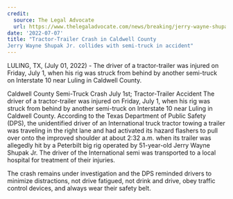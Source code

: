 ```yaml
---
credit:
  source: The Legal Advocate
  url: https://www.thelegaladvocate.com/news/breaking/jerry-wayne-shupak-jr-semi-truck-accident-interstate-luling-caldwell-county
date: '2022-07-07'
title: "Tractor-Trailer Crash in Caldwell County
Jerry Wayne Shupak Jr. collides with semi-truck in accident"
---
```

LULING, TX, (July 01, 2022) - The driver of a tractor-trailer was injured on Friday, July 1, when his rig was struck from behind by another semi-truck on Interstate 10 near Luling in Caldwell County.

Caldwell County Semi-Truck Crash July 1st; Tractor-Trailer Accident
The driver of a tractor-trailer was injured on Friday, July 1, when his rig was struck from behind by another semi-truck on Interstate 10 near Luling in Caldwell County.
According to the Texas Department of Public Safety (DPS), the unidentified driver of an International truck tractor towing a trailer was traveling in the right lane and had activated its hazard flashers to pull over onto the improved shoulder at about 2:32 a.m. when its trailer was allegedly hit by a Peterbilt big rig operated by 51-year-old Jerry Wayne Shupak Jr. The driver of the International semi was transported to a local hospital for treatment of their injuries.

The crash remains under investigation and the DPS reminded drivers to minimize distractions, not drive fatigued, not drink and drive, obey traffic control devices, and always wear their safety belt.
